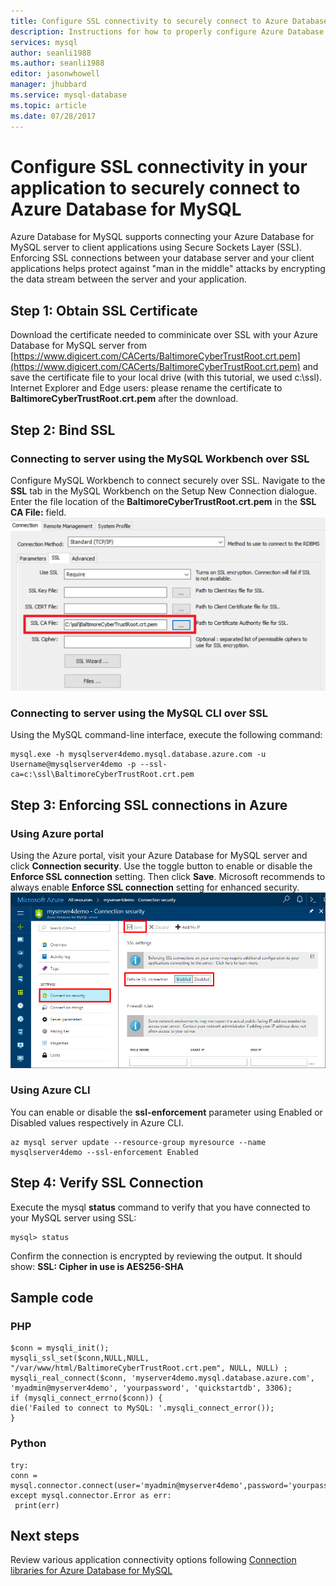 ```yaml
---
title: Configure SSL connectivity to securely connect to Azure Database for MySQL | Microsoft Docs
description: Instructions for how to properly configure Azure Database for MySQL and associated applications to correctly use SSL connections
services: mysql
author: seanli1988
ms.author: seanli1988
editor: jasonwhowell
manager: jhubbard
ms.service: mysql-database
ms.topic: article
ms.date: 07/28/2017
---
```

# Configure SSL connectivity in your application to securely connect to Azure Database for MySQL
Azure Database for MySQL supports connecting your Azure Database for MySQL server to client applications using Secure Sockets Layer (SSL). Enforcing SSL connections between your database server and your client applications helps protect against "man in the middle" attacks by encrypting the data stream between the server and your application.

## Step 1: Obtain SSL Certificate
Download the certificate needed to comminicate over SSL with your Azure Database for MySQL server from [https://www.digicert.com/CACerts/BaltimoreCyberTrustRoot.crt.pem](https://www.digicert.com/CACerts/BaltimoreCyberTrustRoot.crt.pem) and save the certificate file to your local drive (with this tutorial, we used c:\ssl).
Internet Explorer and Edge users: please rename the certificate to **BaltimoreCyberTrustRoot.crt.pem** after the download.

## Step 2: Bind SSL
### Connecting to server using the MySQL Workbench over SSL
Configure MySQL Workbench to connect securely over SSL. Navigate to the **SSL** tab in the MySQL Workbench on the Setup New Connection dialogue. Enter the file location of the **BaltimoreCyberTrustRoot.crt.pem** in the **SSL CA File:** field.
![save customized tile](./media/howto-configure-ssl/mysql-workbench-ssl.png)

### Connecting to server using the MySQL CLI over SSL
Using the MySQL command-line interface, execute the following command:
```dos
mysql.exe -h mysqlserver4demo.mysql.database.azure.com -u Username@mysqlserver4demo -p --ssl-ca=c:\ssl\BaltimoreCyberTrustRoot.crt.pem
```

## Step 3:  Enforcing SSL connections in Azure 
### Using Azure portal
Using the Azure portal, visit your Azure Database for MySQL server and click **Connection security**. Use the toggle button to enable or disable the **Enforce SSL connection** setting. Then click **Save**. Microsoft recommends to always enable **Enforce SSL connection** setting for enhanced security.
![enable-ssl](./media/howto-configure-ssl/enable-ssl.png)

### Using Azure CLI
You can enable or disable the **ssl-enforcement** parameter using Enabled or Disabled values respectively in Azure CLI.
```azurecli-interactive
az mysql server update --resource-group myresource --name mysqlserver4demo --ssl-enforcement Enabled
```

## Step 4: Verify SSL Connection
Execute the mysql **status** command to verify that you have connected to your MySQL server using SSL:
```dos
mysql> status
```
Confirm the connection is encrypted by reviewing the output. It should show:  **SSL: Cipher in use is AES256-SHA** 

## Sample code
### PHP
```
$conn = mysqli_init();
mysqli_ssl_set($conn,NULL,NULL, "/var/www/html/BaltimoreCyberTrustRoot.crt.pem", NULL, NULL) ; 
mysqli_real_connect($conn, 'myserver4demo.mysql.database.azure.com', 'myadmin@myserver4demo', 'yourpassword', 'quickstartdb', 3306);
if (mysqli_connect_errno($conn)) {
die('Failed to connect to MySQL: '.mysqli_connect_error());
}
```
### Python
```
try:
conn = mysql.connector.connect(user='myadmin@myserver4demo',password='yourpassword',database='quickstartdb',host='myserver4demo.mysql.database.azure.com',ssl_ca='/var/www/html/BaltimoreCyberTrustRoot.crt.pem')
except mysql.connector.Error as err:
 print(err)
```

## Next steps
Review various application connectivity options following [Connection libraries for Azure Database for MySQL](concepts-connection-libraries.md)
